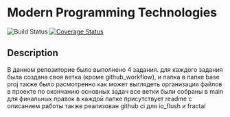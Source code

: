 # Modern Programming Technologies

![Build Status](https://github.com/KiselkovD/modern_programming_technologies/actions/workflows/ci.yml/badge.svg)
[![Coverage Status](https://codecov.io/gh/KiselkovD/modern_programming_technologies/branch/main/graph/badge.svg)](https://codecov.io/gh/KiselkovD/modern_programming_technologies)

## Description

В данном репозиторие было выполнено 4 задания.
для каждого задания была создана своя ветка (кроме github_workflow), и папка
в папке base proj также было расмотренно как может выглядеть организация файлов в проекте
по окончанию основных задач все ветки были собраны в main для финальных правок
в каждой папке присутствует readme с описанием работы
также реализован github ci для io_flush и fractal
